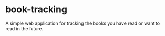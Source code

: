 # book-tracking
 A simple web application for tracking the books you have read or want to read in the future.
